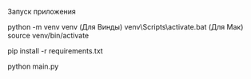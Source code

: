 Запуск приложения

python -m venv venv
(Для Винды) venv\Scripts\activate.bat 
(Для Мак) source venv/bin/activate

pip install -r requirements.txt

python main.py
